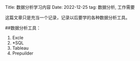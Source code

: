 Title: 数据分析学习内容
Date: 2022-12-25
tag: 数据分析, 工作需要

这篇文章只是充当一个记录，记录以后要学的各种数据分析工具。

##数据分析工具：

1. Excle
2. \*SQL
3. Tableau
4. Prepuilder
